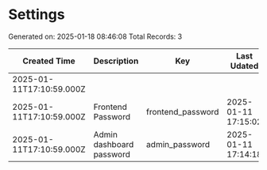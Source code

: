# Settings

Generated on: 2025-01-18 08:46:08
Total Records: 3

| Created Time | Description | Key | Last Udated | Record ID | Value |
| --- | --- | --- | --- | --- | --- |
| 2025-01-11T17:10:59.000Z |  |  |  | recRovhqfykg6ywDc |  |
| 2025-01-11T17:10:59.000Z | Frontend Password | frontend_password | 2025-01-11 17:15:02 | recdrxt2rlFmvLXKq | 2025 |
| 2025-01-11T17:10:59.000Z | Admin dashboard password<br> | admin_password | 2025-01-11 17:14:18 | reciIVqhVyYVUMGNd | Richmadeit |
